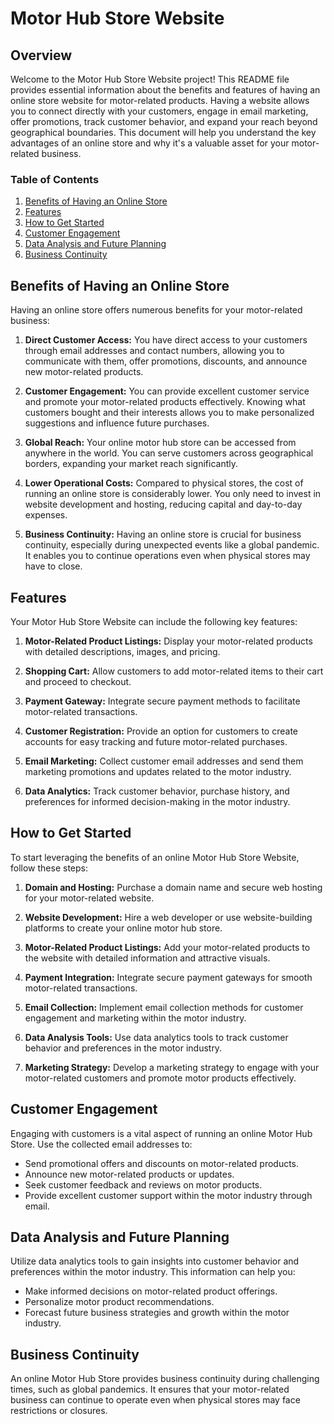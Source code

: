 # Motor Hub Store Website

## Overview

Welcome to the Motor Hub Store Website project! This README file provides essential information about the benefits and features of having an online store website for motor-related products. Having a website allows you to connect directly with your customers, engage in email marketing, offer promotions, track customer behavior, and expand your reach beyond geographical boundaries. This document will help you understand the key advantages of an online store and why it's a valuable asset for your motor-related business.

### Table of Contents

1. [Benefits of Having an Online Store](#benefits)
2. [Features](#features)
3. [How to Get Started](#get-started)
4. [Customer Engagement](#customer-engagement)
5. [Data Analysis and Future Planning](#data-analysis)
6. [Business Continuity](#business-continuity)

## Benefits of Having an Online Store

Having an online store offers numerous benefits for your motor-related business:

1. **Direct Customer Access:** You have direct access to your customers through email addresses and contact numbers, allowing you to communicate with them, offer promotions, discounts, and announce new motor-related products.

2. **Customer Engagement:** You can provide excellent customer service and promote your motor-related products effectively. Knowing what customers bought and their interests allows you to make personalized suggestions and influence future purchases.

3. **Global Reach:** Your online motor hub store can be accessed from anywhere in the world. You can serve customers across geographical borders, expanding your market reach significantly.

4. **Lower Operational Costs:** Compared to physical stores, the cost of running an online store is considerably lower. You only need to invest in website development and hosting, reducing capital and day-to-day expenses.

5. **Business Continuity:** Having an online store is crucial for business continuity, especially during unexpected events like a global pandemic. It enables you to continue operations even when physical stores may have to close.

## Features

Your Motor Hub Store Website can include the following key features:

1. **Motor-Related Product Listings:** Display your motor-related products with detailed descriptions, images, and pricing.

2. **Shopping Cart:** Allow customers to add motor-related items to their cart and proceed to checkout.

3. **Payment Gateway:** Integrate secure payment methods to facilitate motor-related transactions.

4. **Customer Registration:** Provide an option for customers to create accounts for easy tracking and future motor-related purchases.

5. **Email Marketing:** Collect customer email addresses and send them marketing promotions and updates related to the motor industry.

6. **Data Analytics:** Track customer behavior, purchase history, and preferences for informed decision-making in the motor industry.

## How to Get Started

To start leveraging the benefits of an online Motor Hub Store Website, follow these steps:

1. **Domain and Hosting:** Purchase a domain name and secure web hosting for your motor-related website.

2. **Website Development:** Hire a web developer or use website-building platforms to create your online motor hub store.

3. **Motor-Related Product Listings:** Add your motor-related products to the website with detailed information and attractive visuals.

4. **Payment Integration:** Integrate secure payment gateways for smooth motor-related transactions.

5. **Email Collection:** Implement email collection methods for customer engagement and marketing within the motor industry.

6. **Data Analysis Tools:** Use data analytics tools to track customer behavior and preferences in the motor industry.

7. **Marketing Strategy:** Develop a marketing strategy to engage with your motor-related customers and promote motor products effectively.

## Customer Engagement

Engaging with customers is a vital aspect of running an online Motor Hub Store. Use the collected email addresses to:

- Send promotional offers and discounts on motor-related products.
- Announce new motor-related products or updates.
- Seek customer feedback and reviews on motor products.
- Provide excellent customer support within the motor industry through email.

## Data Analysis and Future Planning

Utilize data analytics tools to gain insights into customer behavior and preferences within the motor industry. This information can help you:

- Make informed decisions on motor-related product offerings.
- Personalize motor product recommendations.
- Forecast future business strategies and growth within the motor industry.

## Business Continuity

An online Motor Hub Store provides business continuity during challenging times, such as global pandemics. It ensures that your motor-related business can continue to operate even when physical stores may face restrictions or closures.
